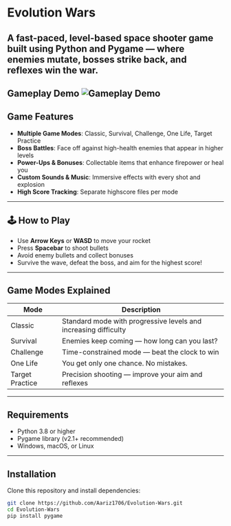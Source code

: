 # Evolution Wars

A fast-paced, level-based space shooter game built using Python and Pygame — where enemies mutate, bosses strike back, and reflexes win the war.
---

**Gameplay Demo**
![Gameplay Demo](assets/sounds/Animation.gif)
---

## Game Features

- **Multiple Game Modes**: Classic, Survival, Challenge, One Life, Target Practice
- **Boss Battles**: Face off against high-health enemies that appear in higher levels
- **Power-Ups & Bonuses**: Collectable items that enhance firepower or heal you
- **Custom Sounds & Music**: Immersive effects with every shot and explosion
- **High Score Tracking**: Separate highscore files per mode
---

## 🕹️ How to Play

- Use **Arrow Keys** or **WASD** to move your rocket
- Press **Spacebar** to shoot bullets
- Avoid enemy bullets and collect bonuses
- Survive the wave, defeat the boss, and aim for the highest score!
---

## Game Modes Explained

| Mode              | Description                                                                 |
|-------------------|-----------------------------------------------------------------------------|
| Classic           | Standard mode with progressive levels and increasing difficulty             |
| Survival          | Enemies keep coming — how long can you last?                                |
| Challenge         | Time-constrained mode — beat the clock to win                               |
| One Life          | You get only one chance. No mistakes.                                       |
| Target Practice   | Precision shooting — improve your aim and reflexes                          |
---

## Requirements

- Python 3.8 or higher
- Pygame library (v2.1+ recommended)
- Windows, macOS, or Linux
---

## Installation

Clone this repository and install dependencies:

```bash
git clone https://github.com/Aariz1706/Evolution-Wars.git
cd Evolution-Wars
pip install pygame
